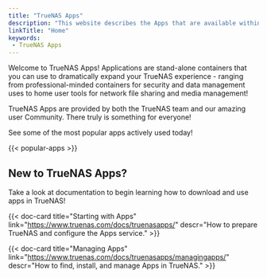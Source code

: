 ```yaml
---
title: "TrueNAS Apps"
description: "This website describes the Apps that are available within TrueNAS."
linkTitle: "Home"
keywords:
 - TrueNAS Apps
---
```


Welcome to TrueNAS Apps!
Applications are stand-alone containers that you can use to dramatically expand your TrueNAS experience - ranging from professional-minded containers for security and data management uses to home user tools for network file sharing and media management!

TrueNAS Apps are provided by both the TrueNAS team and our amazing user Community.
There truly is something for everyone!

See some of the most popular apps actively used today!

{{< popular-apps >}}

## New to TrueNAS Apps?

Take a look at documentation to begin learning how to download and use apps in TrueNAS!

<div class="docs-sections">

{{< doc-card title="Starting with Apps" link="https://www.truenas.com/docs/truenasapps/"
descr="How to prepare TrueNAS and configure the Apps service." >}}

{{< doc-card title="Managing Apps" link="https://www.truenas.com/docs/truenasapps/managingapps/"
descr="How to find, install, and manage Apps in TrueNAS." >}}

</div>
